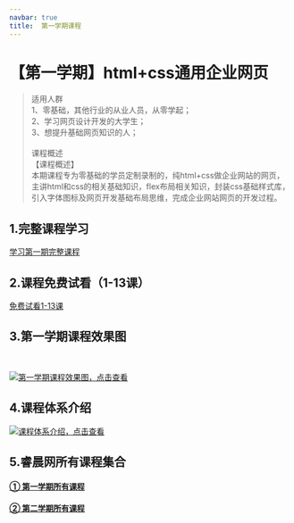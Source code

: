 ```yaml
---
navbar: true
title:  第一学期课程
--- 
```


# 【第一学期】html+css通用企业网页
> 适用人群 <br/>
> 1、零基础，其他行业的从业人员，从零学起；<br/>
> 2、学习网页设计开发的大学生；<br/>
> 3、想提升基础网页知识的人；<br/>
> <br/>
> 课程概述<br/>
> 【课程概述】<br/>
> 本期课程专为零基础的学员定制录制的，纯html+css做企业网站的网页，主讲html和css的相关基础知识，flex布局相关知识，封装css基础样式库，引入字体图标及网页开发基础布局思维，完成企业网站网页的开发过程。<br/>
## 1.完整课程学习

<a href="https://study.163.com/course/courseMain.htm?courseId=1213374826&share=2&shareId=480000002289674" target="_blank" title="学习第一期完整课程">学习第一期完整课程</a>

## 2.课程免费试看（1-13课）

[免费试看1-13课](https://www.bilibili.com/video/BV1SW4y1L7i9/?spm_id_from=333.999.0.0&vd_source=9a6ee0d7e6c1657e4a7381c1f8f18f4b '点击免费试看1-13课')

## 3.第一学期课程效果图
<br/>

[![](/lesson_01.png '第一学期课程效果图，点击查看')](https://study.163.com/course/courseMain.htm?courseId=1213374826&share=2&shareId=480000002289674)

## 4.课程体系介绍
[![](/hear.jpg '课程体系介绍，点击查看')](https://www.bilibili.com/video/BV1YY411679o/?vd_source=9a6ee0d7e6c1657e4a7381c1f8f18f4b)

## 5.睿晨网所有课程集合
#### <a href="/aboutless.html" title="学习第一学期完整课程">① 第一学期所有课程</a>
#### <a href="/secondless/" title="学习第一学期完整课程">② 第二学期所有课程</a>







